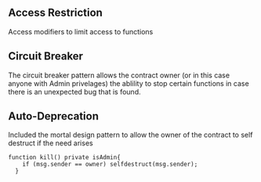 ## Access Restriction
Access modifiers to limit access to functions


## Circuit Breaker
The circuit breaker pattern allows the contract owner (or in this case anyone with Admin privelages) the ablility to stop certain functions in case there is an unexpected bug that is found.

## Auto-Deprecation

Included the mortal design pattern to allow the owner of the contract to self destruct if the need arises
```
function kill() private isAdmin{
    if (msg.sender == owner) selfdestruct(msg.sender);
  }
```